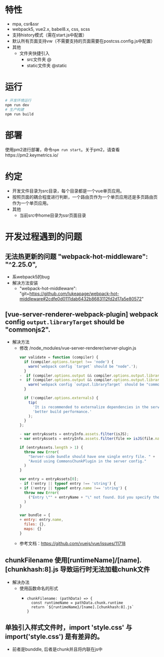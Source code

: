 # 特性
- mpa, csr&ssr
- webpack5, vue2.x, babel8.x, css, scss
- 支持history模式（需在start.js中配置）
- 默认所有页面支持vw（不需要支持的页面需要在postcss.config.js中配置）
- 其他
  - 文件夹快捷引入
    - src文件夹 @
    - static文件夹 @static
# 运行
```bash
# 开发环境运行
npm run dev
# 生产构建
npm run build
```
# 部署
使用pm2进行部署，命令```npm run start```。关于pm2，请查看https://pm2.keymetrics.io/

# 约定
- 开发文件目录为src目录，每个目录都是一个vue单页应用。
- 按照页面的耦合程度进行判断，一个路由页作为一个单页应用还是多页路由页作为一个单页应用。
- 其他
  - 当前src中home目录为ssr页面目录

# 开发过程遇到的问题
## 无法热更新的问题 "webpack-hot-middleware": "^2.25.0",
- 系webpack5的bug
- 解决方法安装
  - "webpack-hot-middleware": "git+https://github.com/lukeapage/webpack-hot-middleware#2cdfe0d0111dab6432b8683112fd2d17a5e80572"

## [vue-server-renderer-webpack-plugin] webpack config `output.libraryTarget` should be "commonjs2".
- 解决方法
  - 修改 /node_modules/vue-server-renderer/server-plugin.js
    ```javascript
    var validate = function (compiler) {
      if (compiler.options.target !== 'node') {
        warn('webpack config `target` should be "node".');
      }
    -  if (compiler.options.output && compiler.options.output.libraryTarget !== 'commonjs2') {
    +  if (compiler.options.output && compiler.options.output.library.type !== 'commonjs2') {
        warn('webpack config `output.libraryTarget` should be "commonjs2".');
      }

      if (!compiler.options.externals) {
        tip(
          'It is recommended to externalize dependencies in the server build for ' +
          'better build performance.'
        );
      }
    };
    ```
    ```javascript
    - var entryAssets = entryInfo.assets.filter(isJS);
    + var entryAssets = entryInfo.assets.filter(file => isJS(file.name));

    if (entryAssets.length > 1) {
      throw new Error(
        "Server-side bundle should have one single entry file. " +
        "Avoid using CommonsChunkPlugin in the server config."
      )
    }

    var entry = entryAssets[0];
    - if (!entry || typeof entry !== 'string') {
    + if (!entry || typeof entry.name !== 'string') {
      throw new Error(
        ("Entry \"" + entryName + "\" not found. Did you specify the correct entry option?")
      )
    }

    var bundle = {
    + entry: entry.name,
      files: {},
      maps: {}
    }
    ```
  - 参考文档：https://github.com/vuejs/vue/issues/11718

## chunkFilename 使用[runtimeName]/[name].[chunkhash:8].js 导致运行时无法加载chunk文件
- 解决办法
  - 使用函数命名的形式
    - ```
      chunkFilename: (pathData) => {
        const runtimeName = pathData.chunk.runtime
        return `${runtimeName}/[name].[chunkhash:8].js`
      }
      ```
## 单独引入样式文件时，import 'style.css' 与 import('style.css') 是有差异的。
- 前者是bunddle, 后者是chunk并且将内联在js中

